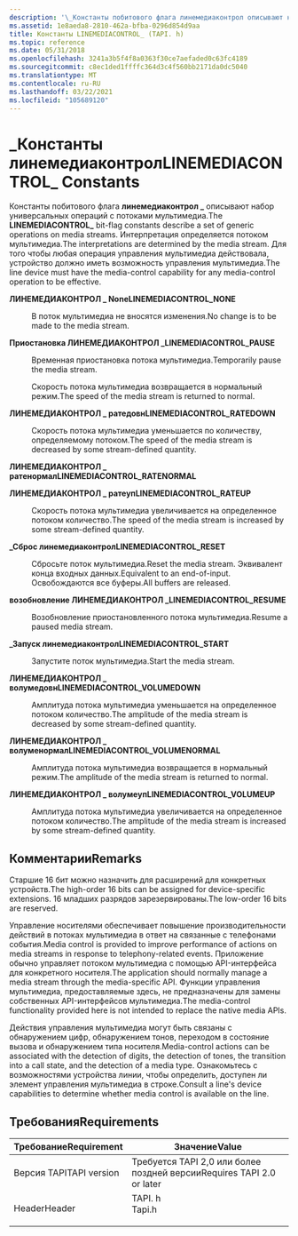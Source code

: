 ```yaml
---
description: '\_Константы побитового флага линемедиаконтрол описывают набор универсальных операций с потоками мультимедиа.'
ms.assetid: 1e8aeda8-2810-462a-bfba-0296d854d9aa
title: Константы LINEMEDIACONTROL_ (TAPI. h)
ms.topic: reference
ms.date: 05/31/2018
ms.openlocfilehash: 3241a3b5f4f8a0363f30ce7aefaded0c63fc4189
ms.sourcegitcommit: c8ec1ded1ffffc364d3c4f560bb2171da0dc5040
ms.translationtype: MT
ms.contentlocale: ru-RU
ms.lasthandoff: 03/22/2021
ms.locfileid: "105689120"
---
```

# <a name="linemediacontrol_-constants"></a><span data-ttu-id="b099d-103">\_Константы линемедиаконтрол</span><span class="sxs-lookup"><span data-stu-id="b099d-103">LINEMEDIACONTROL\_ Constants</span></span>

<span data-ttu-id="b099d-104">Константы побитового флага **линемедиаконтрол \_** описывают набор универсальных операций с потоками мультимедиа.</span><span class="sxs-lookup"><span data-stu-id="b099d-104">The **LINEMEDIACONTROL\_** bit-flag constants describe a set of generic operations on media streams.</span></span> <span data-ttu-id="b099d-105">Интерпретация определяется потоком мультимедиа.</span><span class="sxs-lookup"><span data-stu-id="b099d-105">The interpretations are determined by the media stream.</span></span> <span data-ttu-id="b099d-106">Для того чтобы любая операция управления мультимедиа действовала, устройство должно иметь возможность управления мультимедиа.</span><span class="sxs-lookup"><span data-stu-id="b099d-106">The line device must have the media-control capability for any media-control operation to be effective.</span></span>

<dl> <dt>

<span data-ttu-id="b099d-107"><span id="LINEMEDIACONTROL_NONE"></span><span id="linemediacontrol_none"></span>**ЛИНЕМЕДИАКОНТРОЛ \_ None**</span><span class="sxs-lookup"><span data-stu-id="b099d-107"><span id="LINEMEDIACONTROL_NONE"></span><span id="linemediacontrol_none"></span>**LINEMEDIACONTROL\_NONE**</span></span>
</dt> <dd> <dl> <dt>



<span data-ttu-id="b099d-108">В поток мультимедиа не вносятся изменения.</span><span class="sxs-lookup"><span data-stu-id="b099d-108">No change is to be made to the media stream.</span></span>


</dt> </dl> </dd> <dt>

<span data-ttu-id="b099d-109"><span id="LINEMEDIACONTROL_PAUSE"></span><span id="linemediacontrol_pause"></span>**Приостановка ЛИНЕМЕДИАКОНТРОЛ \_**</span><span class="sxs-lookup"><span data-stu-id="b099d-109"><span id="LINEMEDIACONTROL_PAUSE"></span><span id="linemediacontrol_pause"></span>**LINEMEDIACONTROL\_PAUSE**</span></span>
</dt> <dd> <dl> <dt>



<span data-ttu-id="b099d-110">Временная приостановка потока мультимедиа.</span><span class="sxs-lookup"><span data-stu-id="b099d-110">Temporarily pause the media stream.</span></span>

<span data-ttu-id="b099d-111">Скорость потока мультимедиа возвращается в нормальный режим.</span><span class="sxs-lookup"><span data-stu-id="b099d-111">The speed of the media stream is returned to normal.</span></span>


</dt> </dl> </dd> <dt>

<span data-ttu-id="b099d-112"><span id="LINEMEDIACONTROL_RATEDOWN"></span><span id="linemediacontrol_ratedown"></span>**ЛИНЕМЕДИАКОНТРОЛ \_ ратедовн**</span><span class="sxs-lookup"><span data-stu-id="b099d-112"><span id="LINEMEDIACONTROL_RATEDOWN"></span><span id="linemediacontrol_ratedown"></span>**LINEMEDIACONTROL\_RATEDOWN**</span></span>
</dt> <dd> <dl> <dt>



<span data-ttu-id="b099d-113">Скорость потока мультимедиа уменьшается по количеству, определяемому потоком.</span><span class="sxs-lookup"><span data-stu-id="b099d-113">The speed of the media stream is decreased by some stream-defined quantity.</span></span>


</dt> </dl> </dd> <dt>

<span data-ttu-id="b099d-114"><span id="LINEMEDIACONTROL_RATENORMAL"></span><span id="linemediacontrol_ratenormal"></span>**ЛИНЕМЕДИАКОНТРОЛ \_ ратенормал**</span><span class="sxs-lookup"><span data-stu-id="b099d-114"><span id="LINEMEDIACONTROL_RATENORMAL"></span><span id="linemediacontrol_ratenormal"></span>**LINEMEDIACONTROL\_RATENORMAL**</span></span>
</dt> <dd> <dl> <dt>


</dt> </dl> </dd> <dt>

<span data-ttu-id="b099d-115"><span id="LINEMEDIACONTROL_RATEUP"></span><span id="linemediacontrol_rateup"></span>**ЛИНЕМЕДИАКОНТРОЛ \_ ратеуп**</span><span class="sxs-lookup"><span data-stu-id="b099d-115"><span id="LINEMEDIACONTROL_RATEUP"></span><span id="linemediacontrol_rateup"></span>**LINEMEDIACONTROL\_RATEUP**</span></span>
</dt> <dd> <dl> <dt>



<span data-ttu-id="b099d-116">Скорость потока мультимедиа увеличивается на определенное потоком количество.</span><span class="sxs-lookup"><span data-stu-id="b099d-116">The speed of the media stream is increased by some stream-defined quantity.</span></span>


</dt> </dl> </dd> <dt>

<span data-ttu-id="b099d-117"><span id="LINEMEDIACONTROL_RESET"></span><span id="linemediacontrol_reset"></span>**\_Сброс линемедиаконтрол**</span><span class="sxs-lookup"><span data-stu-id="b099d-117"><span id="LINEMEDIACONTROL_RESET"></span><span id="linemediacontrol_reset"></span>**LINEMEDIACONTROL\_RESET**</span></span>
</dt> <dd> <dl> <dt>



<span data-ttu-id="b099d-118">Сбросьте поток мультимедиа.</span><span class="sxs-lookup"><span data-stu-id="b099d-118">Reset the media stream.</span></span> <span data-ttu-id="b099d-119">Эквивалент конца входных данных.</span><span class="sxs-lookup"><span data-stu-id="b099d-119">Equivalent to an end-of-input.</span></span> <span data-ttu-id="b099d-120">Освобождаются все буферы.</span><span class="sxs-lookup"><span data-stu-id="b099d-120">All buffers are released.</span></span>


</dt> </dl> </dd> <dt>

<span data-ttu-id="b099d-121"><span id="LINEMEDIACONTROL_RESUME"></span><span id="linemediacontrol_resume"></span>**возобновление ЛИНЕМЕДИАКОНТРОЛ \_**</span><span class="sxs-lookup"><span data-stu-id="b099d-121"><span id="LINEMEDIACONTROL_RESUME"></span><span id="linemediacontrol_resume"></span>**LINEMEDIACONTROL\_RESUME**</span></span>
</dt> <dd> <dl> <dt>



<span data-ttu-id="b099d-122">Возобновление приостановленного потока мультимедиа.</span><span class="sxs-lookup"><span data-stu-id="b099d-122">Resume a paused media stream.</span></span>


</dt> </dl> </dd> <dt>

<span data-ttu-id="b099d-123"><span id="LINEMEDIACONTROL_START"></span><span id="linemediacontrol_start"></span>**\_Запуск линемедиаконтрол**</span><span class="sxs-lookup"><span data-stu-id="b099d-123"><span id="LINEMEDIACONTROL_START"></span><span id="linemediacontrol_start"></span>**LINEMEDIACONTROL\_START**</span></span>
</dt> <dd> <dl> <dt>



<span data-ttu-id="b099d-124">Запустите поток мультимедиа.</span><span class="sxs-lookup"><span data-stu-id="b099d-124">Start the media stream.</span></span>


</dt> </dl> </dd> <dt>

<span data-ttu-id="b099d-125"><span id="LINEMEDIACONTROL_VOLUMEDOWN"></span><span id="linemediacontrol_volumedown"></span>**ЛИНЕМЕДИАКОНТРОЛ \_ волумедовн**</span><span class="sxs-lookup"><span data-stu-id="b099d-125"><span id="LINEMEDIACONTROL_VOLUMEDOWN"></span><span id="linemediacontrol_volumedown"></span>**LINEMEDIACONTROL\_VOLUMEDOWN**</span></span>
</dt> <dd> <dl> <dt>



<span data-ttu-id="b099d-126">Амплитуда потока мультимедиа уменьшается на определенное потоком количество.</span><span class="sxs-lookup"><span data-stu-id="b099d-126">The amplitude of the media stream is decreased by some stream-defined quantity.</span></span>


</dt> </dl> </dd> <dt>

<span data-ttu-id="b099d-127"><span id="LINEMEDIACONTROL_VOLUMENORMAL"></span><span id="linemediacontrol_volumenormal"></span>**ЛИНЕМЕДИАКОНТРОЛ \_ волуменормал**</span><span class="sxs-lookup"><span data-stu-id="b099d-127"><span id="LINEMEDIACONTROL_VOLUMENORMAL"></span><span id="linemediacontrol_volumenormal"></span>**LINEMEDIACONTROL\_VOLUMENORMAL**</span></span>
</dt> <dd> <dl> <dt>



<span data-ttu-id="b099d-128">Амплитуда потока мультимедиа возвращается в нормальный режим.</span><span class="sxs-lookup"><span data-stu-id="b099d-128">The amplitude of the media stream is returned to normal.</span></span>


</dt> </dl> </dd> <dt>

<span data-ttu-id="b099d-129"><span id="LINEMEDIACONTROL_VOLUMEUP"></span><span id="linemediacontrol_volumeup"></span>**ЛИНЕМЕДИАКОНТРОЛ \_ волумеуп**</span><span class="sxs-lookup"><span data-stu-id="b099d-129"><span id="LINEMEDIACONTROL_VOLUMEUP"></span><span id="linemediacontrol_volumeup"></span>**LINEMEDIACONTROL\_VOLUMEUP**</span></span>
</dt> <dd> <dl> <dt>



<span data-ttu-id="b099d-130">Амплитуда потока мультимедиа увеличивается на определенное потоком количество.</span><span class="sxs-lookup"><span data-stu-id="b099d-130">The amplitude of the media stream is increased by some stream-defined quantity.</span></span>


</dt> </dl> </dd> </dl>

## <a name="remarks"></a><span data-ttu-id="b099d-131">Комментарии</span><span class="sxs-lookup"><span data-stu-id="b099d-131">Remarks</span></span>

<span data-ttu-id="b099d-132">Старшие 16 бит можно назначить для расширений для конкретных устройств.</span><span class="sxs-lookup"><span data-stu-id="b099d-132">The high-order 16 bits can be assigned for device-specific extensions.</span></span> <span data-ttu-id="b099d-133">16 младших разрядов зарезервированы.</span><span class="sxs-lookup"><span data-stu-id="b099d-133">The low-order 16 bits are reserved.</span></span>

<span data-ttu-id="b099d-134">Управление носителями обеспечивает повышение производительности действий в потоках мультимедиа в ответ на связанные с телефонами события.</span><span class="sxs-lookup"><span data-stu-id="b099d-134">Media control is provided to improve performance of actions on media streams in response to telephony-related events.</span></span> <span data-ttu-id="b099d-135">Приложение обычно управляет потоком мультимедиа с помощью API-интерфейса для конкретного носителя.</span><span class="sxs-lookup"><span data-stu-id="b099d-135">The application should normally manage a media stream through the media-specific API.</span></span> <span data-ttu-id="b099d-136">Функции управления мультимедиа, предоставляемые здесь, не предназначены для замены собственных API-интерфейсов мультимедиа.</span><span class="sxs-lookup"><span data-stu-id="b099d-136">The media-control functionality provided here is not intended to replace the native media APIs.</span></span>

<span data-ttu-id="b099d-137">Действия управления мультимедиа могут быть связаны с обнаружением цифр, обнаружением тонов, переходом в состояние вызова и обнаружением типа носителя.</span><span class="sxs-lookup"><span data-stu-id="b099d-137">Media-control actions can be associated with the detection of digits, the detection of tones, the transition into a call state, and the detection of a media type.</span></span> <span data-ttu-id="b099d-138">Ознакомьтесь с возможностями устройства линии, чтобы определить, доступен ли элемент управления мультимедиа в строке.</span><span class="sxs-lookup"><span data-stu-id="b099d-138">Consult a line's device capabilities to determine whether media control is available on the line.</span></span>

## <a name="requirements"></a><span data-ttu-id="b099d-139">Требования</span><span class="sxs-lookup"><span data-stu-id="b099d-139">Requirements</span></span>



| <span data-ttu-id="b099d-140">Требование</span><span class="sxs-lookup"><span data-stu-id="b099d-140">Requirement</span></span> | <span data-ttu-id="b099d-141">Значение</span><span class="sxs-lookup"><span data-stu-id="b099d-141">Value</span></span> |
|-------------------------|-----------------------------------------------------------------------------------|
| <span data-ttu-id="b099d-142">Версия TAPI</span><span class="sxs-lookup"><span data-stu-id="b099d-142">TAPI version</span></span><br/> | <span data-ttu-id="b099d-143">Требуется TAPI 2,0 или более поздней версии</span><span class="sxs-lookup"><span data-stu-id="b099d-143">Requires TAPI 2.0 or later</span></span><br/>                                             |
| <span data-ttu-id="b099d-144">Header</span><span class="sxs-lookup"><span data-stu-id="b099d-144">Header</span></span><br/>       | <dl> <span data-ttu-id="b099d-145"><dt>TAPI. h</dt></span><span class="sxs-lookup"><span data-stu-id="b099d-145"><dt>Tapi.h</dt></span></span> </dl> |



 

 




